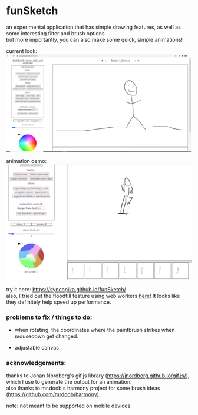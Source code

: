 # funSketch    
an experimental application that has simple drawing features, as well as some interesting filter and brush options.    
but more importantly, you can also make some quick, simple animations!    
    
current look:    
![current look of funSketch](notes/screenshot.png)    
    
animation demo:    
![animation demo](notes/animation_demo.gif)    
    
try it here: https://syncopika.github.io/funSketch/    
also, I tried out the floodfill feature using web workers <a href='https://syncopika.github.io/funSketch/floodfillExperiment/floodfillExperiment.html'>here</a>! It looks like they definitely help speed up performance.     
    
### problems to fix / things to do:        
- when rotating, the coordinates where the paintbrush strikes when mousedown get changed.        
    
- adjustable canvas    
    
### acknowledgements:    
thanks to Johan Nordberg's gif.js library (https://jnordberg.github.io/gif.js/), which I use to generate the output for an animation.    
also thanks to mr.doob's harmony project for some brush ideas (https://github.com/mrdoob/harmony).    
    
note: not meant to be supported on mobile devices.    
